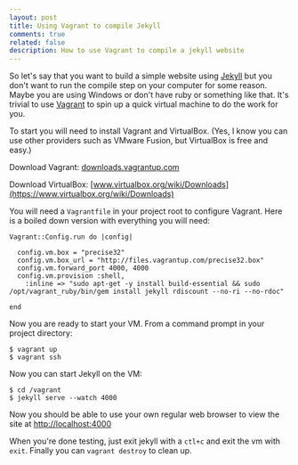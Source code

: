 ```yaml
---
layout: post
title: Using Vagrant to compile Jekyll
comments: true
related: false
description: How to use Vagrant to compile a jekyll website
---
```


So let's say that you want to build a simple website using [Jekyll](http://jekyllrb.com/) but you don't want to run the compile step on your computer for some reason. Maybe you are using Windows or don't have ruby or something like that. It's trivial to use [Vagrant](http://www.vagrantup.com/) to spin up a quick virtual machine to do the work for you.

To start you will need to install Vagrant and VirtualBox. (Yes, I know you can use other providers such as VMware Fusion, but VirtualBox is free and easy.)

Download Vagrant: [downloads.vagrantup.com](http://downloads.vagrantup.com)

Download VirtualBox: [www.virtualbox.org/wiki/Downloads](https://www.virtualbox.org/wiki/Downloads)

You will need a `Vagrantfile` in your project root to configure Vagrant. Here is a boiled down version with everything you will need:

    Vagrant::Config.run do |config|

      config.vm.box = "precise32"
      config.vm.box_url = "http://files.vagrantup.com/precise32.box"
      config.vm.forward_port 4000, 4000
      config.vm.provision :shell,
        :inline => "sudo apt-get -y install build-essential && sudo /opt/vagrant_ruby/bin/gem install jekyll rdiscount --no-ri --no-rdoc"

    end

Now you are ready to start your VM. From a command prompt in your project directory:

    $ vagrant up
    $ vagrant ssh

Now you can start Jekyll on the VM:

    $ cd /vagrant
    $ jekyll serve --watch 4000

Now you should be able to use your own regular web browser to view the site at [http://localhost:4000](http://localhost:4000)

When you're done testing, just exit jekyll with a `ctl+c` and exit the vm with `exit`. Finally you can `vagrant destroy` to clean up.